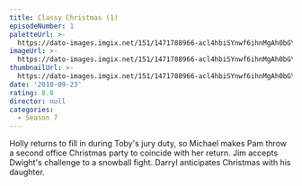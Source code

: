 ```yaml
---
title: Classy Christmas (1)
episodeNumber: 1
paletteUrl: >-
  https://dato-images.imgix.net/151/1471788966-acl4hbiSYnwf6ihnMgAh0bGYOEb.jpg?auto=enhance&ch=DPR%2CWidth&palette=json
imageUrl: >-
  https://dato-images.imgix.net/151/1471788966-acl4hbiSYnwf6ihnMgAh0bGYOEb.jpg?auto=compress%2Cformat&ch=DPR%2CWidth&w=500
thumbnailUrl: >-
  https://dato-images.imgix.net/151/1471788966-acl4hbiSYnwf6ihnMgAh0bGYOEb.jpg?auto=enhance&ch=DPR%2CWidth&fit=crop&fm=jpg&h=280&w=500
date: '2010-09-23'
rating: 8.8
director: null
categories:
  - Season 7
---
```


Holly returns to fill in during Toby's jury duty, so Michael makes Pam throw a second office Christmas party to coincide with her return. Jim accepts Dwight's challenge to a snowball fight. Darryl anticipates Christmas with his daughter.